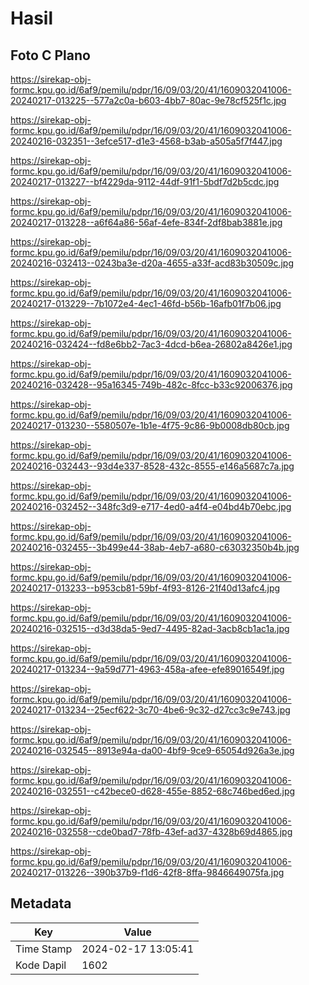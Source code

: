 # Hasil

## Foto C Plano

https://sirekap-obj-formc.kpu.go.id/6af9/pemilu/pdpr/16/09/03/20/41/1609032041006-20240217-013225--577a2c0a-b603-4bb7-80ac-9e78cf525f1c.jpg

https://sirekap-obj-formc.kpu.go.id/6af9/pemilu/pdpr/16/09/03/20/41/1609032041006-20240216-032351--3efce517-d1e3-4568-b3ab-a505a5f7f447.jpg

https://sirekap-obj-formc.kpu.go.id/6af9/pemilu/pdpr/16/09/03/20/41/1609032041006-20240217-013227--bf4229da-9112-44df-91f1-5bdf7d2b5cdc.jpg

https://sirekap-obj-formc.kpu.go.id/6af9/pemilu/pdpr/16/09/03/20/41/1609032041006-20240217-013228--a6f64a86-56af-4efe-834f-2df8bab3881e.jpg

https://sirekap-obj-formc.kpu.go.id/6af9/pemilu/pdpr/16/09/03/20/41/1609032041006-20240216-032413--0243ba3e-d20a-4655-a33f-acd83b30509c.jpg

https://sirekap-obj-formc.kpu.go.id/6af9/pemilu/pdpr/16/09/03/20/41/1609032041006-20240217-013229--7b1072e4-4ec1-46fd-b56b-16afb01f7b06.jpg

https://sirekap-obj-formc.kpu.go.id/6af9/pemilu/pdpr/16/09/03/20/41/1609032041006-20240216-032424--fd8e6bb2-7ac3-4dcd-b6ea-26802a8426e1.jpg

https://sirekap-obj-formc.kpu.go.id/6af9/pemilu/pdpr/16/09/03/20/41/1609032041006-20240216-032428--95a16345-749b-482c-8fcc-b33c92006376.jpg

https://sirekap-obj-formc.kpu.go.id/6af9/pemilu/pdpr/16/09/03/20/41/1609032041006-20240217-013230--5580507e-1b1e-4f75-9c86-9b0008db80cb.jpg

https://sirekap-obj-formc.kpu.go.id/6af9/pemilu/pdpr/16/09/03/20/41/1609032041006-20240216-032443--93d4e337-8528-432c-8555-e146a5687c7a.jpg

https://sirekap-obj-formc.kpu.go.id/6af9/pemilu/pdpr/16/09/03/20/41/1609032041006-20240216-032452--348fc3d9-e717-4ed0-a4f4-e04bd4b70ebc.jpg

https://sirekap-obj-formc.kpu.go.id/6af9/pemilu/pdpr/16/09/03/20/41/1609032041006-20240216-032455--3b499e44-38ab-4eb7-a680-c63032350b4b.jpg

https://sirekap-obj-formc.kpu.go.id/6af9/pemilu/pdpr/16/09/03/20/41/1609032041006-20240217-013233--b953cb81-59bf-4f93-8126-21f40d13afc4.jpg

https://sirekap-obj-formc.kpu.go.id/6af9/pemilu/pdpr/16/09/03/20/41/1609032041006-20240216-032515--d3d38da5-9ed7-4495-82ad-3acb8cb1ac1a.jpg

https://sirekap-obj-formc.kpu.go.id/6af9/pemilu/pdpr/16/09/03/20/41/1609032041006-20240217-013234--9a59d771-4963-458a-afee-efe89016549f.jpg

https://sirekap-obj-formc.kpu.go.id/6af9/pemilu/pdpr/16/09/03/20/41/1609032041006-20240217-013234--25ecf622-3c70-4be6-9c32-d27cc3c9e743.jpg

https://sirekap-obj-formc.kpu.go.id/6af9/pemilu/pdpr/16/09/03/20/41/1609032041006-20240216-032545--8913e94a-da00-4bf9-9ce9-65054d926a3e.jpg

https://sirekap-obj-formc.kpu.go.id/6af9/pemilu/pdpr/16/09/03/20/41/1609032041006-20240216-032551--c42bece0-d628-455e-8852-68c746bed6ed.jpg

https://sirekap-obj-formc.kpu.go.id/6af9/pemilu/pdpr/16/09/03/20/41/1609032041006-20240216-032558--cde0bad7-78fb-43ef-ad37-4328b69d4865.jpg

https://sirekap-obj-formc.kpu.go.id/6af9/pemilu/pdpr/16/09/03/20/41/1609032041006-20240217-013226--390b37b9-f1d6-42f8-8ffa-9846649075fa.jpg


## Metadata

| Key        | Value               |
| ---------- | ------------------- |
| Time Stamp | 2024-02-17 13:05:41 |
| Kode Dapil | 1602                |



